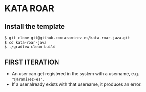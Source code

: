 # KATA ROAR

## Install the template

```bash
$ git clone git@github.com:aramirez-es/kata-roar-java.git
$ cd kata-roar-java
$ ./gradlew clean build
```

## FIRST ITERATION
* An user can get registered in the system with a username, e.g. ```"@aramirez-es"```.
* If a user already exists with that username, it produces an error.